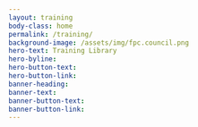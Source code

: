 ```yaml
---
layout: training
body-class: home
permalink: /training/
background-image: /assets/img/fpc.council.png
hero-text: Training Library
hero-byline:
hero-button-text:
hero-button-link:
banner-heading:
banner-text:
banner-button-text:
banner-button-link:
---
```

